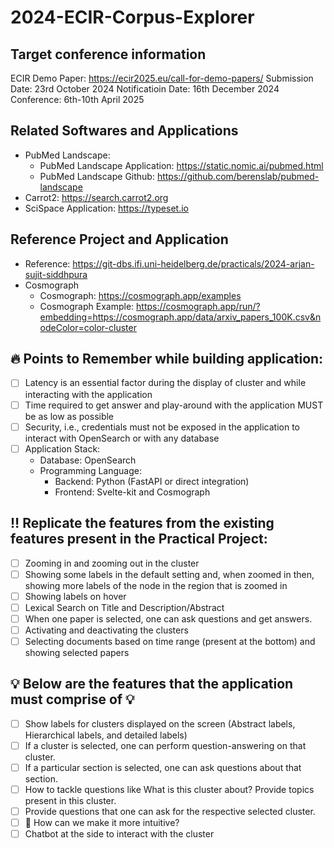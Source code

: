 # 2024-ECIR-Corpus-Explorer

## Target conference information
ECIR Demo Paper: https://ecir2025.eu/call-for-demo-papers/
Submission Date: 23rd October 2024
Notificatioin Date: 16th December 2024
Conference: 6th-10th April 2025

## Related Softwares and Applications
- PubMed Landscape:
    - PubMed Landscape Application: https://static.nomic.ai/pubmed.html
    - PubMed Landscape Github: https://github.com/berenslab/pubmed-landscape
- Carrot2: https://search.carrot2.org
- SciSpace Application: https://typeset.io

## Reference Project and Application
- Reference: https://git-dbs.ifi.uni-heidelberg.de/practicals/2024-arjan-sujit-siddhpura
- Cosmograph 
    - Cosmograph: https://cosmograph.app/examples
    - Cosmograph Example: https://cosmograph.app/run/?embedding=https://cosmograph.app/data/arxiv_papers_100K.csv&nodeColor=color-cluster

## :fire: Points to Remember while building application:
- [ ] Latency is an essential factor during the display of cluster and while interacting with the application
- [ ] Time required to get answer and play-around with the application MUST be as low as possible
- [ ] Security, i.e., credentials must not be exposed in the application to interact with OpenSearch or with any database
- [ ] Application Stack: 
    - Database: OpenSearch
    - Programming Language:
        - Backend: Python (FastAPI or direct integration)
        - Frontend: Svelte-kit and Cosmograph

## :bangbang: Replicate the features from the existing features present in the Practical Project:
- [ ] Zooming in and zooming out in the cluster
- [ ] Showing some labels in the default setting and, when zoomed in then, showing more labels of the node in the region that is zoomed in
- [ ] Showing labels on hover
- [ ] Lexical Search on Title and Description/Abstract
- [ ] When one paper is selected, one can ask questions and get answers.
- [ ] Activating and deactivating the clusters
- [ ] Selecting documents based on time range (present at the bottom) and showing selected papers

## :bulb: Below are the features that the application must comprise of :bulb:
- [ ] Show labels for clusters displayed on the screen (Abstract labels, Hierarchical labels, and detailed labels)
- [ ] If a cluster is selected, one can perform question-answering on that cluster.
- [ ] If a particular section is selected, one can ask questions about that section.
- [ ] How to tackle questions like What is this cluster about? Provide topics present in this cluster.
- [ ] Provide questions that one can ask for the respective selected cluster.
- [ ] :thinking: How can we make it more intuitive?
- [ ] Chatbot at the side to interact with the cluster
